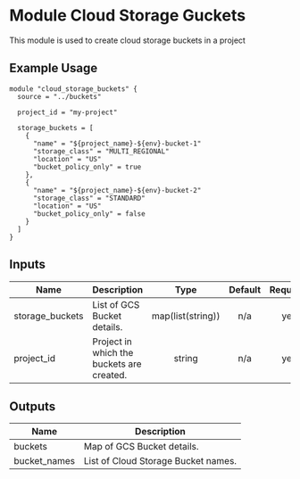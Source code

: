 # Module Cloud Storage Guckets

This module is used to create cloud storage buckets in a project

## Example Usage
```
module "cloud_storage_buckets" {
  source = "../buckets"

  project_id = "my-project"

  storage_buckets = [
    {
      "name" = "${project_name}-${env}-bucket-1"
      "storage_class" = "MULTI_REGIONAL"
      "location" = "US"
      "bucket_policy_only" = true
    },
    {
      "name" = "${project_name}-${env}-bucket-2"
      "storage_class" = "STANDARD"
      "location" = "US"
      "bucket_policy_only" = false
    }
  ]
}
```

<!-- BEGINNING OF PRE-COMMIT-TERRAFORM DOCS HOOK -->
## Inputs

| Name | Description | Type | Default | Required |
|------|-------------|:----:|:-----:|:-----:|
| storage_buckets | List of GCS Bucket details. | map(list(string)) | n/a | yes |
| project\_id | Project in which the buckets are created. | string | n/a | yes |

## Outputs

| Name | Description |
|------|-------------|
| buckets | Map of GCS Bucket details. |
| bucket_names | List of Cloud Storage Bucket names. |

<!-- END OF PRE-COMMIT-TERRAFORM DOCS HOOK -->
